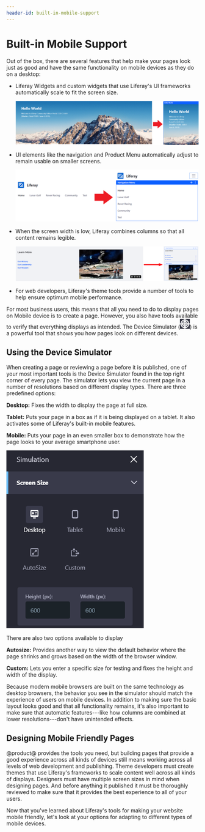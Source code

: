 ```yaml
---
header-id: built-in-mobile-support
---
```


# Built-in Mobile Support

Out of the box, there are several features that help make your pages look just
as good and have the same functionality on mobile devices as they do on
a desktop:

-  Liferay Widgets and custom widgets that use Liferay's UI frameworks 
   automatically scale to fit the screen size.

    ![Figure 1: A widget adjusts its size.](../../../../../images/widget-adjustment.png)

-  UI elements like the navigation and Product Menu automatically adjust to
   remain usable on smaller screens.

    ![Figure 2: The main navigation adjusts its size.](../../../../../images/navigation-adjustment.png)

-  When the screen width is low, Liferay combines columns so that all 
   content remains legible.

    ![Figure 3: Columns combine.](../../../../../images/columns-adjustment.png) 
 
-  For web developers, Liferay's theme tools provide a number of tools to help
   ensure optimum mobile performance.

For most business users, this means that all you need to do to display pages on 
Mobile device is to create a page. However, you also have tools available to
verify that everything displays as intended. The Device Simulator
(![Simulation](../../../../../images/icon-simulation.png)) is
a powerful tool that shows you how pages look on different devices. 

## Using the Device Simulator

When creating a page or reviewing a page before it is published, one of your 
most important tools is the Device Simulator found in the top right corner of 
every page. The simulator lets you view the current page in a number of 
resolutions based on different display types. There are three predefined 
options:

**Desktop:** Fixes the width to display the page at full size.

**Tablet:** Puts your page in a box as if it is being displayed on a tablet. It
also activates some of Liferay's built-in mobile features.

**Mobile:** Puts your page in an even smaller box to demonstrate how the page
looks to your average smartphone user.

![Figure 4: The Simulation panel defines multiple screen sizes.](../../../../../images/device-simulation.png) 

There are also two options available to display 

**Autosize:** Provides another way to view the default behavior where the page
shrinks and grows based on the width of the browser window.
 
**Custom:** Lets you enter a specific size for testing and fixes the height and
width of the display.

Because modern mobile browsers are built on the same technology as desktop
browsers, the behavior you see in the simulator should match the experience of
users on mobile devices. In addition to making sure the basic layout looks good
and that all functionality remains, it's also important to make sure that
automatic features---like how columns are combined at lower resolutions---don't
have unintended effects.

## Designing Mobile Friendly Pages

@product@ provides the tools you need, but building pages that provide a good 
experience across all kinds of devices still means working across all levels of
web development and publishing. Theme developers must create themes that use
Liferay's frameworks to scale content well across all kinds of displays.
Designers must have multiple screen sizes in mind when designing pages. And
before anything it published it must be thoroughly reviewed to make sure that it
provides the best experience to all of your users.

Now that you've learned about Liferay's tools for making your website mobile 
friendly, let's look at your options for adapting to different types of mobile 
devices.
